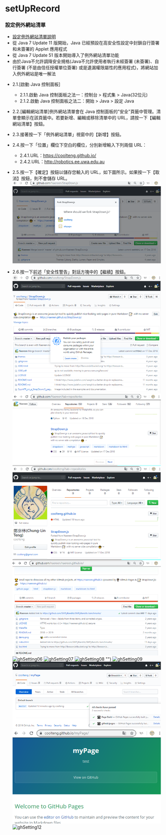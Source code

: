 setUpRecord
===========

### 設定例外網站清單

- [設定例外網站清單說明](https://www.java.com/zh_TW/download/faq/exception_sitelist.xml)
- 從 Java 7 Update 11 版開始，Java 已經預設在高安全性設定中封鎖自行簽署和未簽署的 Applet 應用程式
- 從 Java 7 Update 51 版本開始導入了例外網站清單功能
- 由於Java不允許調降安全規格(Java不允許使用者執行未經簽署 (未簽署)、自行簽署 (不是由信任授權單位簽署) 或是遺漏權限屬性的應用程式)，將網站加入例外網站是唯一解法
* 2.1.[啟動 Java 控制面板]
  * 2.1.1.啟動 Java 控制面板之法一：控制台 > 程式集 > Java(32位元)
  * 2.1.2.啟動 Java 控制面板之法二：開始 > Java > 設定 Java

* 2.2.[編輯網站清單]例外網站清單會在 Java 控制面板的"安全"頁籤中管理。清單會顯示在該頁籤中。若要新增、編輯或移除清單中的 URL，請按一下【編輯網站清單】按鈕。
* 2.3.接著按一下「例外網站清單」視窗中的【新增】按鈕。
* 2.4.按一下「位置」欄位下空白的欄位，分別新增輸入下列兩個 URL：
  * 2.4.1.URL：https://coolteng.github.io/
  * 2.4.2.URL：http://robotics.ee.uwa.edu.au
* 2.5.按一下【確定】按鈕以儲存您輸入的 URL，如下圖所示。如果按一下【取消】按鈕，則不會儲存 URL。
![ghSetting01](擷取git01Fork.PNG "")
* 2.6.按一下前述「安全性警告」對話方塊中的【繼續】按鈕。
![ghSetting02](擷取git02Fork完成.PNG "")
![ghSetting03](擷取git03查他人repo的屬性.PNG "")
![ghSetting04](擷取git04查自己名下已Fork所得repo的屬性.PNG "")
![ghSetting05](擷取git05查他人io沒有子目錄.PNG "")
![ghSetting06](https://coolteng.github.io/myPage/setupdoc/擷取git06查自己名下io有不少自建的子目錄.PNG "")
![ghSetting07](https://coolteng.github.io/myPage/setupdoc/擷取git07刪除自己名下io.PNG "")
![ghSetting08](https://coolteng.github.io/myPage/setupdoc/擷取git08調整js之paras.json後查Overview.PNG.PNG "") "")
![ghSetting09](https://coolteng.github.io/myPage/setupdoc/擷取git09查他人js之verview有非常不同的勾勾.PNG "")
![ghSetting10](擷取git10只有README.md下有設定theme則master分歧會有好事發生.PNG "")
![ghSetting11](擷取git11只有README.md下有設定theme的頭一次瀏覽畫面.PNG "")
![ghSetting12](https://coolteng.github.io/myPage/setupdoc/擷取git12成功上傳index.html檔的GitHub畫面.PNG "")

